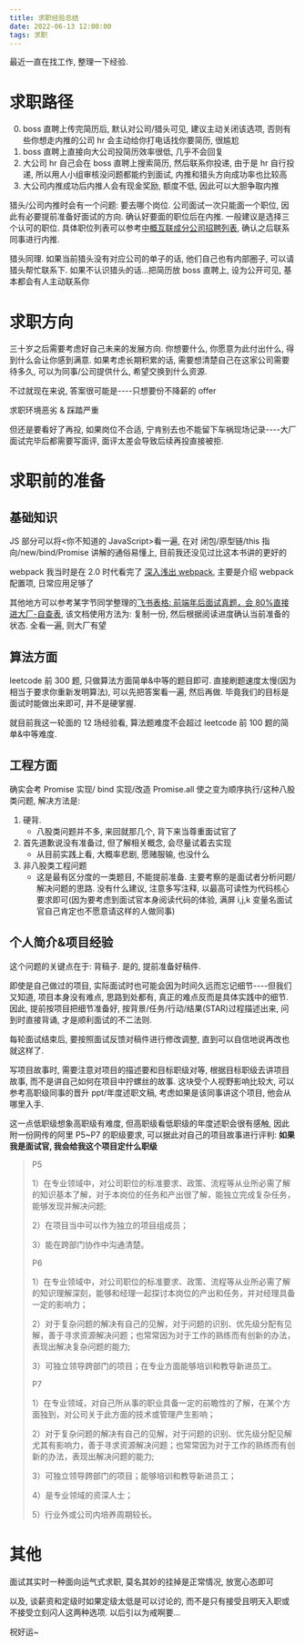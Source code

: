 ```yaml
---
title: 求职经验总结
date: 2022-06-13 12:00:00
tags: 求职
---
```


最近一直在找工作, 整理一下经验.

# 求职路径

0.  boss 直聘上传完简历后, 默认对公司/猎头可见, 建议主动关闭该选项, 否则有些你想走内推的公司 hr 会主动给你打电话找你要简历, 很尴尬
1.  boss 直聘上直接向大公司投简历效率很低, 几乎不会回复
2.  大公司 hr 自己会在 boss 直聘上搜索简历, 然后联系你投递, 由于是 hr 自行投递, 所以用人小组审核没问题都能约到面试, 内推和猎头方向成功率也比较高
3.  大公司内推成功后内推人会有现金奖励, 额度不低, 因此可以大胆争取内推

猎头/公司内推时会有一个问题: 要去哪个岗位. 公司面试一次只能面一个职位, 因此有必要提前准备好面试的方向. 确认好要面的职位后在内推. 一般建议是选择三个认可的职位. 具体职位列表可以参考[中概互联成分公司招聘列表](./%E5%8F%AF%E9%80%89%E5%85%AC%E5%8F%B8%E8%81%8C%E4%BD%8D%E8%A1%A8), 确认之后联系同事进行内推.

猎头同理. 如果当前猎头没有对应公司的单子的话, 他们自己也有内部圈子, 可以请猎头帮忙联系下. 如果不认识猎头的话...把简历放 boss 直聘上, 设为公开可见, 基本都会有人主动联系你

# 求职方向

三十岁之后需要考虑好自己未来的发展方向. 你想要什么, 你愿意为此付出什么, 得到什么会让你感到满意. 如果考虑长期积累的话, 需要想清楚自己在这家公司需要待多久, 可以为同事/公司提供什么, 希望交换到什么资源.

不过就现在来说, 答案很可能是----只想要份不降薪的 offer

求职环境恶劣 & 踩踏严重

但还是要看好了再投, 如果岗位不合适, 宁肯别去也不能留下车祸现场记录----大厂面试完毕后都需要写面评, 面评太差会导致后续再投直接被拒.

# 求职前的准备

## 基础知识

JS 部分可以将<你不知道的 JavaScript>看一遍, 在对 闭包/原型链/this 指向/new/bind/Promise 讲解的通俗易懂上, 目前我还没见过比这本书讲的更好的

webpack 我当时是在 2.0 时代看完了 [深入浅出 webpack](https://webpack.wuhaolin.cn/), 主要是介绍 webpack 配置项, 日常应用足够了

其他地方可以参考某字节同学整理的[飞书表格: 前端年后面试真题，会 80%直接进大厂-自查表](https://d5rnyj682z.feishu.cn/base/bascnemRcWAgsauzZ8nKtNvufec), 该文档使用方法为: 复制一份, 然后根据阅读进度确认当前准备的状态. 全看一遍, 则大厂有望

## 算法方面

leetcode 前 300 题, 只做算法方面简单&中等的题目即可. 直接刷题速度太慢(因为相当于要求你重新发明算法), 可以先把答案看一遍, 然后再做. 毕竟我们的目标是面试时能做出来即可, 并不是硬掌握.

就目前我这一轮面的 12 场经验看, 算法题难度不会超过 leetcode 前 100 题的简单&中等难度.

## 工程方面

确实会考 Promise 实现/ bind 实现/改造 Promise.all 使之变为顺序执行/这种八股类问题, 解决方法是:

1.  硬背.
    - 八股类问题并不多, 来回就那几个, 背下来当尊重面试官了
2.  首先道歉说没有准备过, 但了解相关概念, 会尽量试着去实现
    - 从目前实践上看, 大概率悲剧, 愿赌服输, 也没什么
3.  非八股类工程问题
    - 这是最有区分度的一类题目, 不能提前准备. 主要考察的是面试者分析问题/解决问题的思路. 没有什么建议, 注意多写注释, 以最高可读性为代码核心要求即可(因为要考虑到面试官本身阅读代码的体验, 满屏 i,j,k 变量名面试官自己肯定也不愿意请这样的人做同事)

## 个人简介&项目经验

这个问题的关键点在于: 背稿子. 是的, 提前准备好稿件.

即使是自己做过的项目, 实际面试时也可能会因为时间久远而忘记细节----但我们又知道, 项目本身没有难点, 思路到处都有, 真正的难点反而是具体实践中的细节. 因此, 提前按项目把细节准备好, 按背景/任务/行动/结果(STAR)过程描述出来, 问到时直接背诵, 才是顺利面试的不二法则.

每轮面试结束后, 要按照面试反馈对稿件进行修改调整, 直到可以自信地说再改也就这样了.

写项目故事时, 需要注意对项目的描述要和目标职级对等, 根据目标职级去讲项目故事, 而不是讲自己如何在项目中拧螺丝的故事. 这块受个人视野影响比较大, 可以参考高职级同事的晋升 ppt/年度述职文稿, 考虑如果是该同事讲这个项目, 他会从哪里入手.

这一点低职级想象高职级有难度, 但高职级看低职级的年度述职会很有感触, 因此附一份网传的阿里 P5~P7 的职级要求, 可以据此对自己的项目故事进行评判: **如果我是面试官, 我会给我这个项目定什么职级**

> P5
>
> 1）在专业领域中，对公司职位的标准要求、政策、流程等从业所必需了解的知识基本了解，对于本岗位的任务和产出很了解，能独立完成复杂任务，能够发现并解决问题;
>
> 2）在项目当中可以作为独立的项目组成员；
>
> 3）能在跨部门协作中沟通清楚。
>
> P6
>
> 1）在专业领域中，对公司职位的标准要求、政策、流程等从业所必需了解的知识理解深刻，能够和经理一起探讨本岗位的产出和任务，并对经理具备一定的影响力；
>
> 2）对于复杂问题的解决有自己的见解，对于问题的识别、优先级分配有见解，善于寻求资源解决问题；也常常因为对于工作的熟练而有创新的办法，表现出解决复杂问题的能力;
>
> 3）可独立领导跨部门的项目；在专业方面能够培训和教导新进员工。
>
> P7
>
> 1）在专业领域，对自己所从事的职业具备一定的前瞻性的了解，在某个方面独到，对公司关于此方面的技术或管理产生影响；
>
> 2）对于复杂问题的解决有自己的见解，对于问题的识别、优先级分配见解尤其有影响力，善于寻求资源解决问题；也常常因为对于工作的熟练而有创新的办法，表现出解决问题的能力;
>
> 3）可独立领导跨部门的项目；能够培训和教导新进员工；
>
> 4）是专业领域的资深人士；
>
> 5）行业外或公司内培养周期较长。

# 其他

面试其实时一种面向运气式求职, 莫名其妙的挂掉是正常情况, 放宽心态即可

以及, 谈薪资和定级时如果定级太低是可以讨论的, 而不是只有接受且明天入职或不接受立刻闪人这两种选项. 以后引以为戒啊要...

祝好运~
